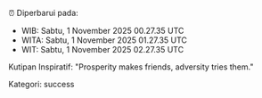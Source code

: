 ⏰ Diperbarui pada:
- WIB: Sabtu, 1 November 2025 00.27.35 UTC
- WITA: Sabtu, 1 November 2025 01.27.35 UTC
- WIT: Sabtu, 1 November 2025 02.27.35 UTC

Kutipan Inspiratif:
"Prosperity makes friends, adversity tries them."


Kategori: success


